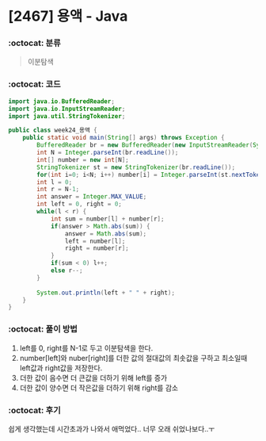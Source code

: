 # [2467] 용액 - Java

###  :octocat: 분류

> 이분탐색

### :octocat: 코드

```java
import java.io.BufferedReader;
import java.io.InputStreamReader;
import java.util.StringTokenizer;

public class week24_용액 {
	public static void main(String[] args) throws Exception {
		BufferedReader br = new BufferedReader(new InputStreamReader(System.in));
		int N = Integer.parseInt(br.readLine());
		int[] number = new int[N];
		StringTokenizer st = new StringTokenizer(br.readLine());
		for(int i=0; i<N; i++) number[i] = Integer.parseInt(st.nextToken());
		int l = 0;
		int r = N-1;
		int answer = Integer.MAX_VALUE;
		int left = 0, right = 0;
		while(l < r) {
			int sum = number[l] + number[r];
			if(answer > Math.abs(sum)) {
				answer = Math.abs(sum);
				left = number[l];
				right = number[r];
			}
			if(sum < 0) l++;
			else r--;
		}
		
		System.out.println(left + " " + right);
	}
}
```

### :octocat: 풀이 방법

1. left를 0, right를 N-1로 두고 이분탐색을 한다.
2. number[left]와 nuber[right]를 더한 값의 절대값의 최솟값을 구하고 최소일때 left값과 right값을 저장한다.
3. 더한 값이 음수면 더 큰값을 더하기 위해 left를 증가
4. 더한 값이 양수면 더 작은값을 더하기 위해 right를 감소

### :octocat: 후기

쉽게 생각했는데 시간초과가 나와서 애먹었다.. 너무 오래 쉬었나보다..ㅜ

